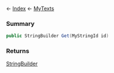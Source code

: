 ← [Index](Api-Index) ← [MyTexts](VRage.MyTexts)

### Summary

```csharp
public StringBuilder Get(MyStringId id)
```

### Returns

[StringBuilder](System.Text.StringBuilder)

